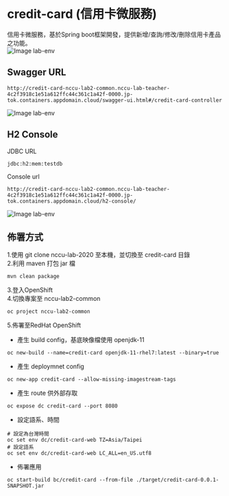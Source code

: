 # credit-card (信用卡微服務)

信用卡微服務，基於Spring boot框架開發，提供新增/查詢/修改/刪除信用卡產品之功能。  
![Image lab-env](https://raw.githubusercontent.com/j3ffk3/nccu-lab-2020/main/imgs/credit-card-svc.PNG)
## Swagger URL
```
http://credit-card-nccu-lab2-common.nccu-lab-teacher-4c2f3918c1e51a612ffc44c361c1a42f-0000.jp-tok.containers.appdomain.cloud/swagger-ui.html#/credit-card-controller
```
![Image lab-env](https://raw.githubusercontent.com/j3ffk3/nccu-lab-2020/main/imgs/credit-card-swagger.PNG)
## H2 Console
JDBC URL
```
jdbc:h2:mem:testdb
```
Console url
```
http://credit-card-nccu-lab2-common.nccu-lab-teacher-4c2f3918c1e51a612ffc44c361c1a42f-0000.jp-tok.containers.appdomain.cloud/h2-console/
```
![Image lab-env](https://raw.githubusercontent.com/j3ffk3/nccu-lab-2020/main/imgs/credit-card-h2-console.PNG)

## 佈署方式
1.使用 git clone nccu-lab-2020 至本機，並切換至 credit-card 目錄  
2.利用 maven 打包 jar 檔
```
mvn clean package
```
3.登入OpenShift  
4.切換專案至 nccu-lab2-common
```
oc project nccu-lab2-common
```
5.佈署至RedHat OpenShift
- 產生 build config，基底映像檔使用 openjdk-11
```
oc new-build --name=credit-card openjdk-11-rhel7:latest --binary=true
```
- 產生 deploymnet config
```
oc new-app credit-card --allow-missing-imagestream-tags
```
- 產生 route 供外部存取
```
oc expose dc credit-card --port 8080 
```
- 設定語系、時間
```
# 設定為台灣時間
oc set env dc/credit-card-web TZ=Asia/Taipei
# 設定語系
oc set env dc/credit-card-web LC_ALL=en_US.utf8
```
- 佈署應用
```
oc start-build bc/credit-card --from-file ./target/credit-card-0.0.1-SNAPSHOT.jar
```

